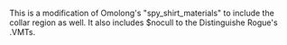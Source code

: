 This is a modification of Omolong's "spy_shirt_materials" to include the collar region as well. It also includes $nocull to the Distinguishe Rogue's .VMTs.